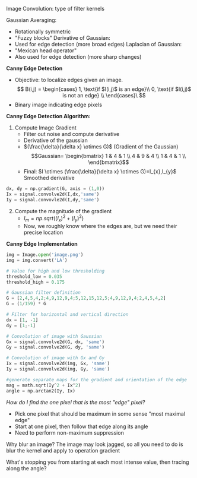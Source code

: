 Image Convolution: type of filter kernels

Gaussian Averaging:
- Rotationally symmetric
- "Fuzzy blocks"
Derivative of Gaussian:
- Used for edge detection (more broad edges)
Laplacian of Gaussian:
- "Mexican head operator"
- Also used for edge detection (more sharp changes)

**Canny Edge Detection**
- Objective: to localize edges given an image.
$$
B(i,j) = \begin{cases} 1, \text{if $I(i,j)$ is an edge}\\
0, \text{if $I(i,j)$ is not an edge} \\
\end{cases}\
$$
- Binary image indicating edge pixels

**Canny Edge Detection Algorithm:**
1. Compute Image Gradient
	- Filter out noise and compute derivative
	- Derivative of the gaussian
	- $(\frac{\delta}{\delta x} \otimes G)$ (Gradient of the Gaussian)
$$Gaussian=
\begin{bmatrix}
1 & 4 & 1 \\ 4 & 9 & 4 \\ 1 & 4 & 1 \\
\end{bmatrix}$$
	- Final: $I \otimes (\frac{\delta}{\delta x} \otimes G)=I_{x},I_{y}$ Smoothed derivative
```Python
dx, dy = np.gradient(G, axis = (1,0))
Ix = signal.convolve2d(I,dx,'same')
Iy = signal.convovle2d(I,dy,'same')
```
2. Compute the magnitude of the gradient
	- $I_{m} = np.sqrt((I_{x})^{2}+(I_{y})^2)$
	- Now, we roughly know where the edges are, but we need their precise location

**Canny Edge Implementation**
```Python
img = Image.open('image.png')
img = img.convert('LA')

# Value for high and low thresholding
threshold_low = 0.035
threshold_high = 0.175

# Gaussian filter definition
G = [2,4,5,4,2;4,9,12,9,4;5,12,15,12,5;4,9,12,9,4;2,4,5,4,2]
G = (1/159) * G

# Filter for horizontal and vertical direction
dx = [1, -1]
dy = [1;-1]

# Convolution of image with Gaussian
Gx = signal.convolve2d(G, dx, 'same')
Gy = signal.convolve2d(G, dy, 'same')

# Convolution of image with Gx and Gy
Ix = signal.convolve2d(img, Gx, 'same')
Iy = signal.convolve2d(img, Gy, 'same')

#generate separate maps for the gradient and orientation of the edge
mag = math.sqrt(Iy^2 + Ix^2)
angle = np.arctan2(Iy, Ix)
```

*How do I find the one pixel that is the most "edge" pixel?*
- Pick one pixel that should be maximum in some sense "most maximal edge"
- Start at one pixel, then follow that edge along its angle
- Need to perform non-maximum suppression

Why blur an image? The image may look jagged, so all you need to do is blur the kernel and apply to operation gradient

What's stopping you from starting at each most intense value, then tracing along the angle?